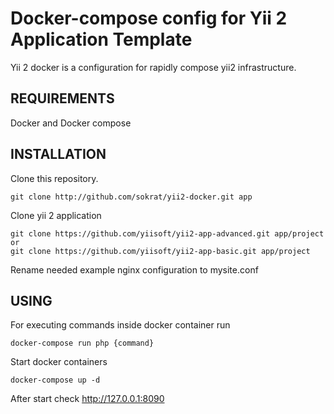 Docker-compose config for Yii 2 Application Template
===================================
Yii 2 docker is a configuration for rapidly compose yii2 infrastructure.

REQUIREMENTS
------------

Docker and Docker compose

INSTALLATION
------------
Clone this repository. 
~~~
git clone http://github.com/sokrat/yii2-docker.git app
~~~
Clone yii 2 application
~~~
git clone https://github.com/yiisoft/yii2-app-advanced.git app/project
or
git clone https://github.com/yiisoft/yii2-app-basic.git app/project
~~~
Rename needed example nginx configuration to mysite.conf

USING
------
For executing commands inside docker container run
~~~
docker-compose run php {command}
~~~
Start docker containers 
~~~
docker-compose up -d
~~~
After start check http://127.0.0.1:8090